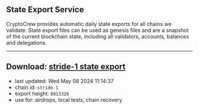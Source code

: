 ## State Export Service
CryptoCrew provides automatic daily state exports for all chains we validate. State export files can be used as genesis files and are a snapshot of the current blockchain state, including all validators, accounts, balances and delegations.

---
**Download: [stride-1 state export](https://dl-eu2.ccvalidators.com/SERVICE/stride/stride-1_export_8913326.json)**
---

- last updated: Wed May 08 2024 11:14:37
- chain id: `stride-1`
- export height: `8913326`
- use for: airdrops, local tests, chain recovery
